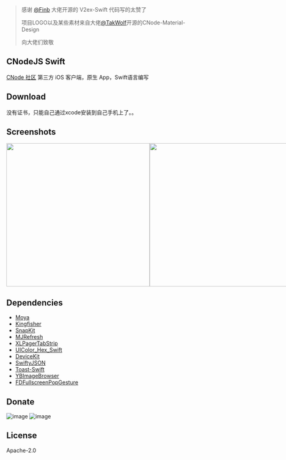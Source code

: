 > 感谢 [@Finb](https://github.com/Finb) 大佬开源的 V2ex-Swift 代码写的太赞了
>
> 项目LOGO以及某些素材来自大佬[@TakWolf](https://github.com/TakWolf)开源的CNode-Material-Design
>
> 向大佬们致敬

## CNodeJS Swift

[CNode 社区](https://cnodejs.org/) 第三方 iOS 客户端，原生 App，Swift语言编写

## Download

没有证书，只能自己通过xcode安装到自己手机上了。。

## Screenshots

<div style="display:flex; ">
<img width="375" src="https://user-images.githubusercontent.com/6915570/47837965-c8740d00-dde8-11e8-9068-905e2892aa87.png"/>
<img width="375" src="https://user-images.githubusercontent.com/6915570/47837966-c90ca380-dde8-11e8-8f26-40072724ec18.png"/>
<img width="375" src="https://user-images.githubusercontent.com/6915570/47837968-c90ca380-dde8-11e8-89e8-195a6009ea26.png"/>
<img width="375" src="https://user-images.githubusercontent.com/6915570/47837962-c7db7680-dde8-11e8-9bfb-1e22fa0c2344.png"/>
<img width="375" src="https://user-images.githubusercontent.com/6915570/47837964-c8740d00-dde8-11e8-8adc-0799e8577f93.png"/>
<img width="375" src="https://user-images.githubusercontent.com/6915570/47837961-c7db7680-dde8-11e8-9ee9-d1040a12a9c8.png"/>
</div>

## Dependencies

- [Moya](https://github.com/Moya/Moya)
- [Kingfisher](https://github.com/onevcat/Kingfisher)
- [SnapKit](https://github.com/SnapKit/SnapKit)
- [MJRefresh](https://github.com/CoderMJLee/MJRefresh)
- [XLPagerTabStrip](https://github.com/xmartlabs/XLPagerTabStrip)
- [UIColor_Hex_Swift](https://github.com/yeahdongcn/UIColor-Hex-Swift)
- [DeviceKit](https://github.com/dennisweissmann/DeviceKit)
- [SwiftyJSON](https://github.com/SwiftyJSON/SwiftyJSON)
- [Toast-Swift](https://github.com/scalessec/Toast-Swift)
- [YBImageBrowser](https://github.com/indulgeIn/YBImageBrowser)
- [FDFullscreenPopGesture](https://github.com/forkingdog/FDFullscreenPopGesture)

## Donate

![image](https://cloud.githubusercontent.com/assets/6915570/18000010/9283d530-6bae-11e6-8c34-cd27060b9074.png)
![image](https://cloud.githubusercontent.com/assets/6915570/17999995/7c2a4db4-6bae-11e6-891c-4b6bc4f00f4b.png)

## License

 Apache-2.0
